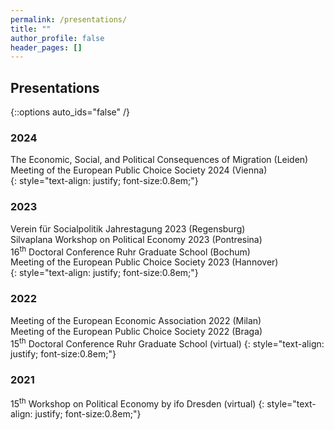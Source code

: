 ```yaml
---
permalink: /presentations/
title: ""
author_profile: false
header_pages: []
---
```

## Presentations
{::options auto_ids="false" /}

### 2024
The Economic, Social, and Political Consequences of Migration (Leiden)
Meeting of the European Public Choice Society 2024 (Vienna)  
{: style="text-align: justify; font-size:0.8em;"}

### 2023
Verein für Socialpolitik Jahrestagung 2023 (Regensburg)  
Silvaplana Workshop on Political Economy 2023 (Pontresina)  
16<sup>th</sup> Doctoral Conference Ruhr Graduate School (Bochum)  
Meeting of the European Public Choice Society 2023 (Hannover)  
{: style="text-align: justify; font-size:0.8em;"}

### 2022
Meeting of the European Economic Association 2022 (Milan)  
Meeting of the European Public Choice Society 2022 (Braga)  
15<sup>th</sup> Doctoral Conference Ruhr Graduate School (virtual)
{: style="text-align: justify; font-size:0.8em;"}

### 2021
15<sup>th</sup> Workshop on Political Economy by ifo Dresden (virtual)
{: style="text-align: justify; font-size:0.8em;"}
